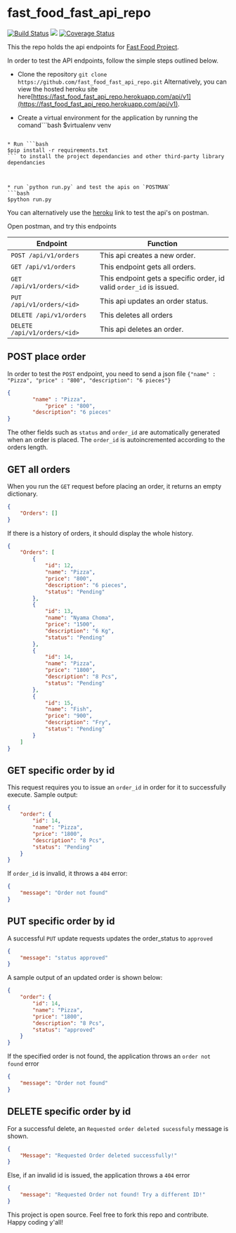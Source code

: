 # fast_food_fast_api_repo
[![Build Status](https://travis-ci.org/vincentmuriuki/fast_food_fast_api_repo.svg?branch=develop)](https://travis-ci.org/vincentmuriuki/fast_food_fast_api_repo)   <a href="https://codeclimate.com/github/vincentmuriuki/fast_food_fast_api_repo/maintainability"><img src="https://api.codeclimate.com/v1/badges/7738f429b7d55cf0dc91/maintainability" /></a>   [![Coverage Status](https://coveralls.io/repos/github/vincentmuriuki/fast_food_fast_api_repo/badge.svg?branch=ch-add-coveralls-160649712)](https://coveralls.io/github/vincentmuriuki/fast_food_fast_api_repo?branch=ch-add-coveralls-160649712)

This the repo holds the api endpoints for [Fast Food Project](https://github.com/fast_food_fast_api_repo.git). 

In order to test the API endpoints, follow the simple steps outlined below.

* Clone the repository `git clone https://github.com/fast_food_fast_api_repo.git`
Alternatively, you can view the hosted heroku site here[https://fast_food_fast_api_repo.herokuapp.com/api/v1](https://fast_food_fast_api_repo.herokuapp.com/api/v1).

* Create a virtual environment for the application by running the comand```bash
$virtualenv venv
```

* Run ```bash
$pip install -r requirements.txt
``` to install the project dependancies and other third-party library dependancies



* run `python run.py` and test the apis on `POSTMAN` 
```bash
$python run.py
```

You can alternatively use the [heroku](https://fast-food-fast-repo.herokuapp.com/api/v1/orders) link to test the api's on postman.

Open postman, and try this endpoints

|Endpoint|Function|
|--------|--------|
| `POST /api/v1/orders`|This api creates a new order.
| `GET /api/v1/orders`|This endpoint gets all orders. 
| `GET /api/v1/orders/<id>`|This endpoint gets a specific order, id valid `order_id` is issued.
| `PUT /api/v1/orders/<id>`|This api updates an order status.
| `DELETE /api/v1/orders`|This deletes all orders 
| `DELETE /api/v1/orders/<id>`|This api deletes an order.


## POST place order

In order to test the `POST` endpoint, you need to send a json file `{"name" : "Pizza", "price" : "800", "description": "6 pieces"}`

```json
{
        "name" : "Pizza",
            "price" : "800",
        "description": "6 pieces"
}
```

The other fields such as `status` and `order_id` are automatically generated when an order is placed. The `order_id` is autoincremented according to the orders length.


## GET all orders

When you run the `GET` request before placing an order, it returns an empty dictionary.
```json
{
    "Orders": []
}
```
If there is a history of orders, it should display the whole history.
```json
{
    "Orders": [
        {
            "id": 12,
            "name": "Pizza",
            "price": "800",
            "description": "6 pieces",
            "status": "Pending"
        },
        {
            "id": 13,
            "name": "Nyama Choma",
            "price": "1500",
            "description": "6 Kg",
            "status": "Pending"
        },
        {
            "id": 14,
            "name": "Pizza",
            "price": "1800",
            "description": "8 Pcs",
            "status": "Pending"
        },
        {
            "id": 15,
            "name": "Fish",
            "price": "900",
            "description": "Fry",
            "status": "Pending"
        }
    ]
}
```

## GET specific order by id

This request requires you to issue an `order_id` in order for it to successfully execute. 
Sample output:
```json
{
    "order": {
        "id": 14,
        "name": "Pizza",
        "price": "1800",
        "description": "8 Pcs",
        "status": "Pending"
    }
}
```
If `order_id` is invalid, it throws a `404` error: 
```json
{
    "message": "Order not found"
}
```
## PUT specific order by id
A successful `PUT` update requests updates the order_status to `approved`
```json
{
    "message": "status approved"
}
```

A sample output of an updated order is shown below:
```json
{
    "order": {
        "id": 14,
        "name": "Pizza",
        "price": "1800",
        "description": "8 Pcs",
        "status": "approved"
    }
}
```
If the specified order is not found, the application throws an `order not found` error
```json
{
    "message": "Order not found"
}
```
## DELETE specific order by id

For a successful delete, an `Requested order deleted sucessfuly` message is shown.
```json
{
    "Message": "Requested Order deleted successfully!"
}
```

Else, if an invalid id is issued, the application throws a `404` error 
```json
{
    "message": "Requested Order not found! Try a different ID!"
}
```


This project is open source. Feel free to fork this repo and contribute. Happy coding y'all!

